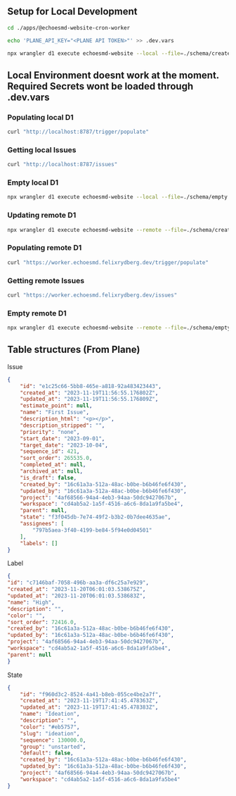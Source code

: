 ## Setup for Local Development
```sh
cd ./apps/@echoesmd-website-cron-worker
```
```sh
echo 'PLANE_API_KEY="<PLANE API TOKEN>"' >> .dev.vars
```
```sh
npx wrangler d1 execute echoesmd-website --local --file=./schema/create.sql
```
## Local Environment doesnt work at the moment. Required Secrets wont be loaded through .dev.vars
### Populating local D1
```sh
curl "http://localhost:8787/trigger/populate"
```
### Getting local Issues
```sh
curl "http://localhost:8787/issues"
```
### Empty local D1
```sh
npx wrangler d1 execute echoesmd-website --local --file=./schema/empty.sql
```

### Updating remote D1
```sh
npx wrangler d1 execute echoesmd-website --remote --file=./schema/create.sql
```
### Populating remote D1
```sh
curl "https://worker.echoesmd.felixrydberg.dev/trigger/populate"
```
### Getting remote Issues
```sh
curl "https://worker.echoesmd.felixrydberg.dev/issues"
```
### Empty remote D1
```sh
npx wrangler d1 execute echoesmd-website --remote --file=./schema/empty.sql
```

## Table structures (From Plane)
Issue
```JSON
{
	"id": "e1c25c66-5bb8-465e-a818-92a483423443",
	"created_at": "2023-11-19T11:56:55.176802Z",
	"updated_at": "2023-11-19T11:56:55.176809Z",
	"estimate_point": null,
	"name": "First Issue",
	"description_html": "<p></p>",
	"description_stripped": "",
	"priority": "none",
	"start_date": "2023-09-01",
	"target_date": "2023-10-04",
	"sequence_id": 421,
	"sort_order": 265535.0,
	"completed_at": null,
	"archived_at": null,
	"is_draft": false,
	"created_by": "16c61a3a-512a-48ac-b0be-b6b46fe6f430",
	"updated_by": "16c61a3a-512a-48ac-b0be-b6b46fe6f430",
	"project": "4af68566-94a4-4eb3-94aa-50dc9427067b",
	"workspace": "cd4ab5a2-1a5f-4516-a6c6-8da1a9fa5be4",
	"parent": null,
	"state": "f3f045db-7e74-49f2-b3b2-0b7dee4635ae",
	"assignees": [
		"797b5aea-3f40-4199-be84-5f94e0d04501"
	],
	"labels": []
}
```

Label
```JSON
{
"id": "c7146baf-7058-496b-aa3a-df6c25a7e929",
"created_at": "2023-11-20T06:01:03.538675Z",
"updated_at": "2023-11-20T06:01:03.538683Z",
"name": "High",
"description": "",
"color": "",
"sort_order": 72416.0,
"created_by": "16c61a3a-512a-48ac-b0be-b6b46fe6f430",
"updated_by": "16c61a3a-512a-48ac-b0be-b6b46fe6f430",
"project": "4af68566-94a4-4eb3-94aa-50dc9427067b",
"workspace": "cd4ab5a2-1a5f-4516-a6c6-8da1a9fa5be4",
"parent": null
}
```

State
```JSON
{
	"id": "f960d3c2-8524-4a41-b8eb-055ce4be2a7f",
	"created_at": "2023-11-19T17:41:45.478363Z",
	"updated_at": "2023-11-19T17:41:45.478383Z",
	"name": "Ideation",
	"description": "",
	"color": "#eb5757",
	"slug": "ideation",
	"sequence": 130000.0,
	"group": "unstarted",
	"default": false,
	"created_by": "16c61a3a-512a-48ac-b0be-b6b46fe6f430",
	"updated_by": "16c61a3a-512a-48ac-b0be-b6b46fe6f430",
	"project": "4af68566-94a4-4eb3-94aa-50dc9427067b",
	"workspace": "cd4ab5a2-1a5f-4516-a6c6-8da1a9fa5be4"
}
```

